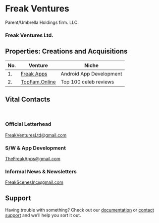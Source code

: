 # Freak Ventures
Parent/Umbrella Holdings firm. LLC. 
### Freak Ventures Ltd.

## Properties: Creations and Acquisitions
 No. | Venture | Niche 
 ---- | ---- | ---- 
1.| [Freak Apps](http://FreakAppsAndroid.github.io) | Android App Development 
2.| [TopFam.Online](http//topfam.online) | Top 100 celeb reviews  

## Vital Contacts
 
### Official Letterhead
<FreakVenturesLtd@gmail.com>
### S/W & App Development 
<TheFreakApps@gmail.com>
### Informal News & Newsletters 
<FreakScenesInc@gmail.com>


## Support

Having trouble with something? Check out our [documentation](https://github.com/FreakVentures.README.md) or [contact support](https://github.com/FreakVentures) and we’ll help you sort it out.
